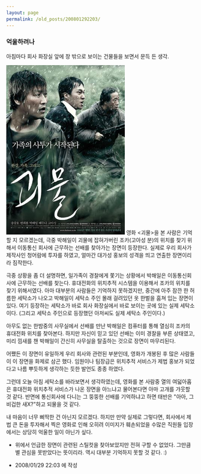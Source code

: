 ```yaml
---
layout: page
permalink: /old_posts/200801292203/
---
```


### 억울하려나

아침마다 회사 화장실 앞에 창 밖으로 보이는 건물들을 보면서 문득 든 생각.


![c0003499_479f207a85922.jpg](200801292203/c0003499_479f207a85922.jpg)
영화 <괴물>을 본 사람은 기억할 지 모르겠는데, 극중 박해일이 괴물에 잡혀가버린 조카(고아성 분)의 위치를 찾기 위해서 이동통신 회사에 근무하는 선배를 찾아가는 장면이 등장한다. 실제로 우리 회사가 제작사인 청어람에 투자를 하였고, 얼마간 대가성 홍보의 성격을 띄고 연출한 장면이리라 짐작한다.

극중 상황을 좀 더 설명하면, 일가족이 경찰에게 쫓기는 상황에서 박해일은 이동통신회사에 근무하는 선배를 찾는다. 휴대전화의 위치추적 시스템을 이용해서 조카의 위치를 찾기 위해서였다. 아마 대부분의 사람들은 기억하지 못하겠지만, 중간에 아주 잠깐 한 허름한 세탁소가 나오고 박해일이 세탁소 주인 몰래 걸려있던 옷 한벌을 훔쳐 입는 장면이 있다. 여기 등장하는 세탁소가 바로 회사 화장실에서 바로 보이는 곳에 있는 실제 세탁소이다. (그리고 세탁소 주인으로 등장했던 아저씨도 실제 세탁소 주인이다.)

아무도 없는 한밤중의 사무실에서 선배를 만난 박해일은 컴퓨터를 통해 열심히 조카의 휴대전화 위치를 찾아본다. 하지만 자신이 믿고 있던 선배는 이미 경찰을 부른 상태였고, 미리 낌새를 챈 박해일이 간신히 사무실을 탈출하는 것으로 장면이 마무리된다.

어쨌든 이 장면이 유일하게 우리 회사와 관련된 부분인데, 영화가 개봉된 후 많은 사람들이 이 장면을 화제로 삼곤 했다. 임원이나 팀장급은 위치추적 서비스가 제법 홍보가 되었다고 나름 뿌듯하게 생각하는 듯한 발언도 종종 하였다.

그런데 오늘 아침 세탁소를 바라보면서 생각하였는데,
영화를 본 사람중 열의 여덟아홉은 휴대전화 위치추적 서비스가 나온 장면을 아느냐고 물어본다면 아마 고개를 갸웃할 것 같다. 반면에 통신회사에 다니는 그 뚱뚱한 선배를 기억하냐고 하면 태반은 "아아, 그 비겁한 새X?"하고 되물을 것 같다.

내 마음이 너무 삐딱한 건 아닌지 모르겠다. 하지만 만약 실제로 그렇다면, 회사에서 제법 큰 돈을 투자해서 찍은 영화로 인해 오히려 이미지가 훼손되었을 수많은 직원들 입장에서는 상당히 억울한 일이 아닌가 싶다.


* 위에서 언급한 장면이 관련된 스틸컷을 찾아보았지만 전혀 구할 수 없었다. 그만큼 별 관심을 못받았다는 뜻이리라. 역시 대부분 기억하지 못할 것 같다. :)





- 2008/01/29 22:03 에 작성